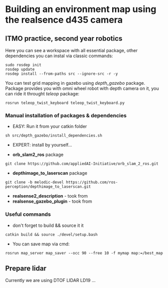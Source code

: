 
# Building an environment map using the realsence d435 camera
## ITMO practice, second year robotics

Here you can see a workspace with all essential package, other dependencies you can instal via classic commands:
```
sudo rosdep init
rosdep update
rosdep install --from-paths src --ignore-src -r -y
```
You can test grid mapping in gazebo using _depth_gazebo_ package. Package provides you with omni wheel robot with depth camera on it,
you can ride it throught _teleop_ package:
```
rosrun teleop_twist_keyboard teleop_twist_keyboard.py
```

### Manual installation of packages & dependencies
- EASY: Run it from your catkin folder

```
sh src/depth_gazebo/install_dependencies.sh
```
- EXPERT: install by yourself...

- **orb_slam2_ros** package
```
git clone https://github.com/appliedAI-Initiative/orb_slam_2_ros.git
```
- **depthimage_to_laserscan** package
```
git clone -b melodic-devel https://github.com/ros-perception/depthimage_to_laserscan.git
```
- **realsense2_description** - took from
- **realsense_gazebo_plugin** - took from

### Useful commands
- don't forget to build && source it it
```
catkin build && source ./devel/setup.bash
```

- You can save map via cmd:
```
rosrun map_server map_saver --occ 90 --free 10 -f mymap map:=/best_map
```

## Prepare lidar
Currently we are using DTOF LIDAR LD19
...



